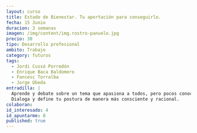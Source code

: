 ```yaml
---
layout: curso
title: Estado de Bienestar. Tu aportación para conseguirlo.
fecha: 15 Junio
duracion: 3 semanas
imagen: /img/content/img.rostro-panuelo.jpg
precio: 30
tipo: Desarrollo profesional
ambito: Trabajo
category: futuros
tags:
  - Jordi Cussó Porredón
  - Enrique Baca Baldomero
  - Fancesc Torralba
  - Jorge Úbeda
entradilla: |
  Aprende y debate sobre un tema que apasiona a todos, pero pocos conocen bien.
  Dialoga y define tu postura de manera más consciente y racional.
colaboran:
id_interesado: 4
id_apuntarme: 8
published: true
---
```


